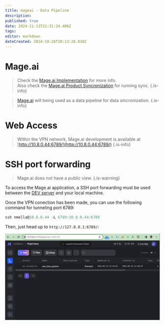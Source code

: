 ```yaml
---
title: mageai - Data Pipeline
description: 
published: true
date: 2024-11-13T21:31:24.406Z
tags: 
editor: markdown
dateCreated: 2024-10-28T20:13:28.010Z
---
```


# Mage.ai

> Check the [Mage.ai Implementation](/projects/tienda-web-intro/tienda-web-mvp-project/development-functionalities/mage-ai) for more info.\
> Also check the [Mage.ai Product Syncronization](/projects/tienda-web-intro/tienda-web-mvp-project/development-functionalities/product-sync) for running sync.
{.is-info}


> [Mage.ai](https://github.com/mage-ai/mage-ai) will being used as a data pipeline for data sincronization.
{.is-info}

# Web Access

> Within the VPN network, Mage.ai development is available at [http://10.8.0.44:6789/](http://10.8.0.44:6789/)
{.is-info}


# SSH port forwarding

> Mage.ai does not have a public view.
{.is-warning}


To access the Mage.ai application, a SSH port forwarding must be used between the [DEV server](../dev-server.md) and your local machine.

Once the VPN conection has been made, you can use the following command for tunneling port 6789:

```jsx
ssh nmella@10.8.0.44 -L 6789:10.8.0.44:6789
```

Then, just head up to `http://127.0.0.1:6789/`:

![Mage.ai Dashboard](/images/img/2024-02-23_09-54.png)